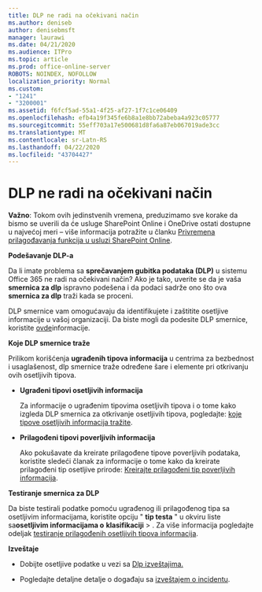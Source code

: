 ```yaml
---
title: DLP ne radi na očekivani način
ms.author: deniseb
author: denisebmsft
manager: laurawi
ms.date: 04/21/2020
ms.audience: ITPro
ms.topic: article
ms.prod: office-online-server
ROBOTS: NOINDEX, NOFOLLOW
localization_priority: Normal
ms.custom:
- "1241"
- "3200001"
ms.assetid: f6fcf5ad-55a1-4f25-af27-1f7c1ce06409
ms.openlocfilehash: efb4a19f345fe6b8a1e8bb72abeba4a923c05777
ms.sourcegitcommit: 55eff703a17e500681d8fa6a87eb067019ade3cc
ms.translationtype: MT
ms.contentlocale: sr-Latn-RS
ms.lasthandoff: 04/22/2020
ms.locfileid: "43704427"
---
```

# <a name="dlp-not-working-as-expected"></a>DLP ne radi na očekivani način

**Važno**: Tokom ovih jedinstvenih vremena, preduzimamo sve korake da bismo se uverili da će usluge SharePoint Online i OneDrive ostati dostupne u najvećoj meri – više informacija potražite u članku [Privremena prilagođavanja funkcija u usluzi SharePoint Online](https://aka.ms/ODSPAdjustments).

 **Podešavanje DLP-a**

Da li imate problema sa **sprečavanjem gubitka podataka (DLP)** u sistemu Office 365 ne radi na očekivani način? Ako je tako, uverite se da je vaša **smernica za dlp** ispravno podešena i da podaci sadrže ono što ova **smernica za dlp** traži kada se proceni.
  
DLP smernice vam omogućavaju da identifikujete i zaštitite osetljive informacije u vašoj organizaciji. Da biste mogli da podesite DLP smernice, koristite [ovde](https://docs.microsoft.com/office365/securitycompliance/prevent-data-loss#set-up-dlp)informacije.
  
 **Koje DLP smernice traže**
  
Prilikom korišćenja **ugrađenih tipova informacija** u centrima za bezbednost i usaglašenost, dlp smernice traže određene šare i elemente pri otkrivanju ovih osetljivih tipova.
  
- **Ugrađeni tipovi osetljivih informacija**

    Za informacije o ugrađenim tipovima osetljivih tipova i o tome kako izgleda DLP smernica za otkrivanje osetljivih tipova, pogledajte: [koje tipove osetljivih informacija tražite](https://docs.microsoft.com/office365/securitycompliance/what-the-sensitive-information-types-look-for).

- **Prilagođeni tipovi poverljivih informacija**

    Ako pokušavate da kreirate prilagođene tipove poverljivih podataka, koristite sledeći članak za informacije o tome kako da kreirate prilagođeni tip osetljive prirode: [Kreirajte prilagođeni tip poverljivih informacija](https://docs.microsoft.com/office365/securitycompliance/create-a-custom-sensitive-information-type).

**Testiranje smernica za DLP**

Da biste testirali podatke pomoću ugrađenog ili prilagođenog tipa sa osetljivim informacijama, koristite opciju " **tip testa** " u okviru liste sa**osetljivim informacijama o** **klasifikaciji** > . Za više informacija pogledajte odeljak [testiranje prilagođenih osetljivih tipova informacija](https://docs.microsoft.com/office365/securitycompliance/create-a-custom-sensitive-information-type#test-custom-sensitive-information-types-in-the-security--compliance-center).

 **Izveštaje**
  
- Dobijte osetljive podatke u vezi sa [Dlp izveštajima.](https://docs.microsoft.com/office365/securitycompliance/data-loss-prevention-policies#dlp-reports)

- Pogledajte detaljne detalje o događaju sa [izveštajem o incidentu](https://docs.microsoft.com/office365/securitycompliance/data-loss-prevention-policies#incident-reports).
